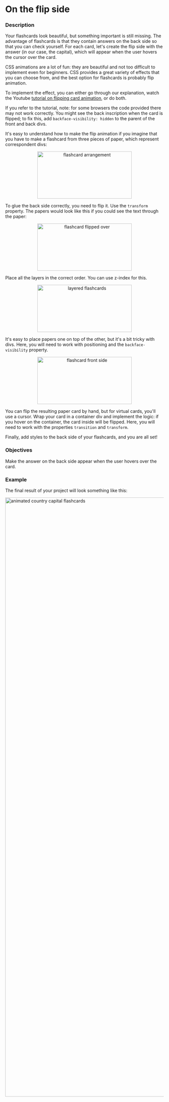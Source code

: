 # On the flip side
<div class="step-text">
<p></p>
  <h3 id="description">  Description</h3>
  <p>Your flashcards look beautiful, but something important is still missing. 
    The advantage of flashcards is that they contain answers on the back side so that you can check yourself.
    For each card, let's create the flip side with the answer (in our case, the capital),
    which will appear when the user hovers the cursor over the card.</p><p>CSS animations are a lot of fun: 
      they are beautiful and not too difficult to implement even for beginners. CSS provides a great variety of effects that you can choose from, 
      and the best option for flashcards is probably flip animation.</p><p>To implement the effect, you can either go through our explanation, watch the Youtube 
        <a href="https://www.youtube.com/watch?v=SdC0DDdT_rM" rel="noopener noreferrer nofollow" target="_blank">tutorial on flipping card animation</a>, 
        or do both.</p><p></p><div class="alert alert-primary"><p>If you refer to the tutorial, note: for some browsers the code provided there may not work correctly. 
          You might see the back inscription when the card is flipped; to fix this, add <code class="java">backface-visibility: hidden</code><em> </em>
          to the parent of the front and back divs.</p></div><p></p><p>It's easy to understand how to make the flip animation if you imagine that you have to make a 
            flashcard from three pieces of paper, which represent correspondent divs:</p>
  <p style="text-align: center;"><img alt="flashcard arrangement" height="150" src="https://ucarecdn.com/afb9ead0-249d-47ab-8b89-4627e8e565bd/" width="300"/></p>
  <p>To glue the back side correctly, you need to flip it. Use the <code class="java">transform</code>
    property. The papers would look like this if you could see the text through the paper:</p>
  <p style="text-align: center;"><img alt="flashcard flipped over" height="150" src="https://ucarecdn.com/434105aa-cff5-453f-a01b-91eed8b56e1f/" width="300"/></p>
  <p>Place all the layers in the correct order. You can use z-index for this.</p><p style="text-align: center;">
    <img alt="layered flashcards" height="150" src="https://ucarecdn.com/96b4ae53-9d3d-4caa-af3a-168a86073fc5/" width="300"/></p>
  <p>It's easy to place papers one on top of the other, but it's a bit tricky with divs. Here, you will need to work with positioning and the 
    <code class="java">backface-visibility</code> property.<br/> </p><p style="text-align: center;">
      <img alt="flashcard front side" height="150" src="https://ucarecdn.com/724889b7-6a94-4143-8f37-befe8981909f/" width="300"/></p>
  <p>You can flip the resulting paper card by hand, but for virtual cards, you'll use a cursor. Wrap your card in a container div and implement the logic: if you hover on the container, 
    the card inside will be flipped. Here, you will need to work with the properties <code class="java">transition</code> and <code class="java">transform</code>.</p>
  <p>Finally, add styles to the back side of your flashcards, and you are all set!</p>
  <h3 id="objectives">Objectives</h3>
  <p>Make the answer on the back side appear when the user hovers over the card.</p>
  <h3 id="example">Example</h3>
  <p>The final result of your project will look something like this:</p>
  <p><img alt="animated country capital flashcards"  src="https://ucarecdn.com/170970bc-f84f-4631-b53f-75357f3f7099/" width="1904"/></p>
</div>
